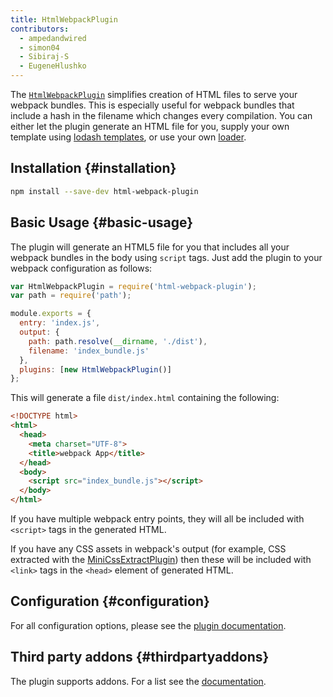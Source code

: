 ```yaml
---
title: HtmlWebpackPlugin
contributors:
  - ampedandwired
  - simon04
  - Sibiraj-S
  - EugeneHlushko
---
```


The [`HtmlWebpackPlugin`](https://github.com/jantimon/html-webpack-plugin) simplifies creation of HTML files to serve your webpack bundles. This is especially useful for webpack bundles that include a hash in the filename which changes every compilation. You can either let the plugin generate an HTML file for you, supply your own template using [lodash templates](https://lodash.com/docs#template), or use your own [loader](/loaders).


## Installation {#installation}

``` bash
npm install --save-dev html-webpack-plugin
```


## Basic Usage {#basic-usage}

The plugin will generate an HTML5 file for you that includes all your webpack
bundles in the body using `script` tags. Just add the plugin to your webpack
configuration as follows:

```javascript
var HtmlWebpackPlugin = require('html-webpack-plugin');
var path = require('path');

module.exports = {
  entry: 'index.js',
  output: {
    path: path.resolve(__dirname, './dist'),
    filename: 'index_bundle.js'
  },
  plugins: [new HtmlWebpackPlugin()]
};
```

This will generate a file `dist/index.html` containing the following:

```html
<!DOCTYPE html>
<html>
  <head>
    <meta charset="UTF-8">
    <title>webpack App</title>
  </head>
  <body>
    <script src="index_bundle.js"></script>
  </body>
</html>
```

If you have multiple webpack entry points, they will all be included with `<script>` tags in the generated HTML.

If you have any CSS assets in webpack's output (for example, CSS extracted with the [MiniCssExtractPlugin](/plugins/mini-css-extract-plugin/)) then these will be included with `<link>` tags in the `<head>` element of generated HTML.


## Configuration {#configuration}

For all configuration options, please see the [plugin documentation](https://github.com/jantimon/html-webpack-plugin#options).


## Third party addons {#thirdpartyaddons}

The plugin supports addons. For a list see the [documentation](https://github.com/jantimon/html-webpack-plugin#plugins).
